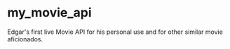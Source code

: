 # my_movie_api

Edgar's first live Movie API for his personal use and for other similar movie aficionados.
